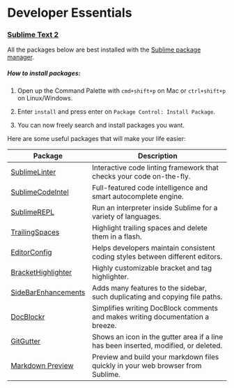 # Developer Essentials

### [Sublime Text 2](http://www.sublimetext.com/2)

All the packages below are best installed with the [Sublime package manager](https://sublime.wbond.net/installation#st2).

##### How to install packages:
1) Open up the Command Palette with `cmd+shift+p` on Mac or `ctrl+shift+p` on Linux/Windows.

2) Enter `install` and press enter on `Package Control: Install Package`.

3) You can now freely search and install packages you want.

Here are some useful packages that will make your life easier:

Package      | Description
------------ | -------------
[SublimeLinter](https://sublime.wbond.net/packages/SublimeLinter) | Interactive code linting framework that checks your code on-the-fly.
[SublimeCodeIntel](https://sublime.wbond.net/packages/SublimeCodeIntel) | Full-featured code intelligence and smart autocomplete engine.
[SublimeREPL](https://sublime.wbond.net/packages/SublimeREPL) | Run an interpreter inside Sublime for a variety of languages.
[TrailingSpaces](https://sublime.wbond.net/packages/TrailingSpaces) | Highlight trailing spaces and delete them in a flash.
[EditorConfig](https://sublime.wbond.net/packages/EditorConfig) | Helps developers maintain consistent coding styles between different editors.
[BracketHighlighter](https://sublime.wbond.net/packages/BracketHighlighter) | Highly customizable bracket and tag highlighter.
[SideBarEnhancements](https://sublime.wbond.net/packages/SideBarEnhancements) | Adds many features to the sidebar, such duplicating and copying file paths.
[DocBlockr](https://sublime.wbond.net/packages/DocBlockr) | Simplifies writing DocBlock comments and makes writing documentation a breeze.
[GitGutter](https://sublime.wbond.net/packages/GitGutter) | Shows an icon in the gutter area if a line has been inserted, modified, or deleted.
[Markdown Preview](https://sublime.wbond.net/packages/Markdown%20Preview) | Preview and build your markdown files quickly in your web browser from Sublime.
